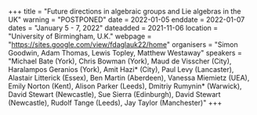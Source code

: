 +++
title = "Future directions in algebraic groups and Lie algebras in the UK"
warning = "POSTPONED"
date = 2022-01-05
enddate = 2022-01-07
dates = "January 5 - 7, 2022"
dateadded = 2021-11-06
location = "University of Birmingham, U.K."
webpage = "https://sites.google.com/view/fdaglauk22/home"
organisers = "Simon Goodwin, Adam Thomas, Lewis Topley, Matthew Westaway"
speakers = "Michael Bate (York), Chris Bowman (York), Maud de Visscher (City), Haralampos Geranios (York), Amit Hazi* (City), Paul Levy (Lancaster), Alastair Litterick (Essex), Ben Martin (Aberdeen), Vanessa Miemietz (UEA), Emily Norton (Kent), Alison Parker (Leeds), Dmitriy Rumynin* (Warwick), David Stewart (Newcastle), Sue Sierra (Edinburgh), David Stewart (Newcastle), Rudolf Tange (Leeds), Jay Taylor (Manchester)"
+++
